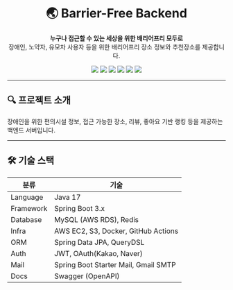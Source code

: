 <h1 align="center">🌏 Barrier-Free Backend</h1>

<p align="center">
  <b>누구나 접근할 수 있는 세상을 위한 배리어프리 모두로</b><br>
  장애인, 노약자, 유모차 사용자 등을 위한 배리어프리 장소 정보와 추천장소를 제공합니다.
</p>

<p align="center">
  <img src="https://img.shields.io/badge/Java-17-007396?style=flat&logo=java&logoColor=white"/>
  <img src="https://img.shields.io/badge/SpringBoot-3.3.8-6DB33F?style=flat&logo=springboot&logoColor=white"/>
  <img src="https://img.shields.io/badge/MySQL-RDS-4479A1?style=flat&logo=mysql&logoColor=white"/>
  <img src="https://img.shields.io/badge/Redis-7.0-DC382D?style=flat&logo=redis&logoColor=white"/>
  <img src="https://img.shields.io/badge/AWS-EC2%20|%20S3-FF9900?style=flat&logo=amazonaws&logoColor=white"/>
  <img src="https://img.shields.io/badge/CI/CD-GitHub_Actions-2088FF?style=flat&logo=githubactions&logoColor=white"/>
</p>

---

## 🔍 프로젝트 소개

장애인을 위한 편의시설 정보, 접근 가능한 장소, 리뷰, 좋아요 기반 랭킹 등을 제공하는 백엔드 서버입니다.  


---

## 🛠 기술 스택

| 분류 | 기술 |
|------|------|
| Language | Java 17 |
| Framework | Spring Boot 3.x |
| Database | MySQL (AWS RDS), Redis |
| Infra | AWS EC2, S3, Docker, GitHub Actions |
| ORM | Spring Data JPA, QueryDSL |
| Auth | JWT, OAuth(Kakao, Naver) |
| Mail       | Spring Boot Starter Mail, Gmail SMTP         |
| Docs | Swagger (OpenAPI) |



